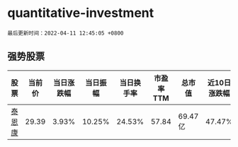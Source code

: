 # quantitative-investment

`最后更新时间：2022-04-11 12:45:05 +0800`

## 强势股票

|股票|当前价|当日涨跌幅|当日振幅|当日换手率|市盈率TTM|总市值|近10日涨跌幅|
|----|----|----|----|----|----|----|----|
|[泰恩康](https://xueqiu.com/S/SZ301263)|29.39|3.93%|10.25%|24.53%|57.84|69.47亿|47.47%|
